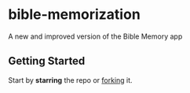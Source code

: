 # bible-memorization
A new and improved version of the Bible Memory app

## Getting Started

Start by **starring** the repo or [forking](https://github.com/garretlin/bible-memorization/fork) it.
